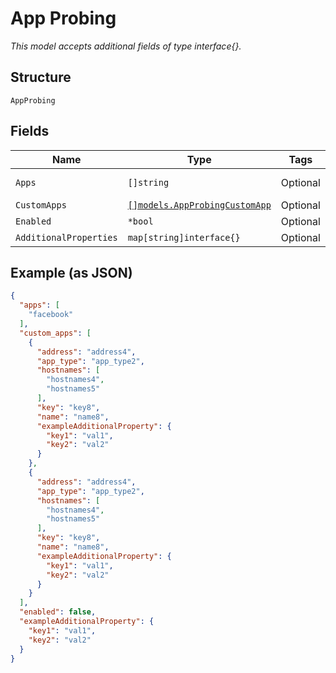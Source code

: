 
# App Probing

*This model accepts additional fields of type interface{}.*

## Structure

`AppProbing`

## Fields

| Name | Type | Tags | Description |
|  --- | --- | --- | --- |
| `Apps` | `[]string` | Optional | app-keys from /api/v1/const/applications |
| `CustomApps` | [`[]models.AppProbingCustomApp`](../../doc/models/app-probing-custom-app.md) | Optional | - |
| `Enabled` | `*bool` | Optional | - |
| `AdditionalProperties` | `map[string]interface{}` | Optional | - |

## Example (as JSON)

```json
{
  "apps": [
    "facebook"
  ],
  "custom_apps": [
    {
      "address": "address4",
      "app_type": "app_type2",
      "hostnames": [
        "hostnames4",
        "hostnames5"
      ],
      "key": "key8",
      "name": "name8",
      "exampleAdditionalProperty": {
        "key1": "val1",
        "key2": "val2"
      }
    },
    {
      "address": "address4",
      "app_type": "app_type2",
      "hostnames": [
        "hostnames4",
        "hostnames5"
      ],
      "key": "key8",
      "name": "name8",
      "exampleAdditionalProperty": {
        "key1": "val1",
        "key2": "val2"
      }
    }
  ],
  "enabled": false,
  "exampleAdditionalProperty": {
    "key1": "val1",
    "key2": "val2"
  }
}
```

